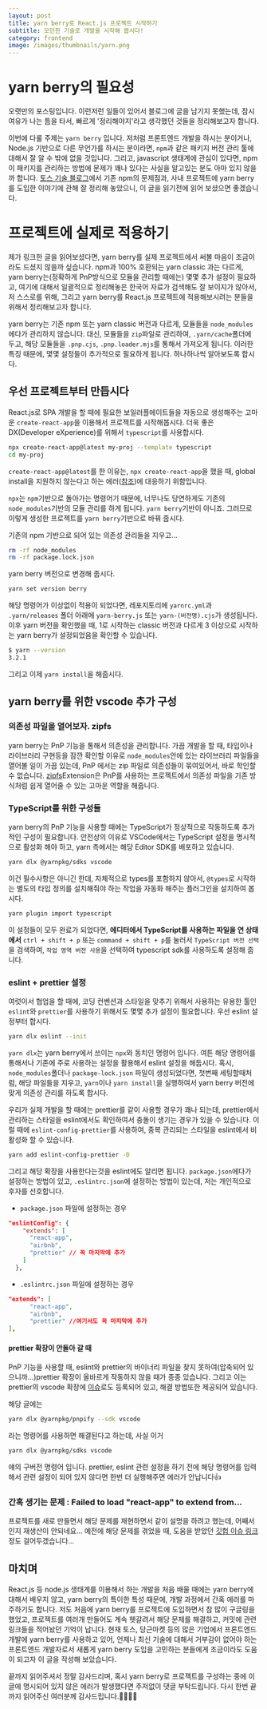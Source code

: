 ```yaml
---
layout: post
title: yarn berry로 React.js 프로젝트 시작하기
subtitle: 모던한 기술로 개발을 시작해 봅시다!
category: frontend
image: /images/thumbnails/yarn.png
---
```


# yarn berry의 필요성

오랫만의 포스팅입니다. 이런저런 일들이 있어서 블로그에 글을 남기지 못했는데, 잠시 여유가 나는 틈을 타서, 빠르게 '정리해야지'라고 생각했던 것들을 정리해보고자 합니다.

이번에 다룰 주제는 `yarn berry` 입니다. 저처럼 프론트엔드 개발을 하시는 분이거나, Node.js 기반으로 다른 무언가를 하시는 분이라면, `npm`과 같은 패키지 버전 관리 툴에 대해서 잘 알 수 밖에 없을 것입니다. 그리고, javascript 생태계에 관심이 있다면, npm이 패키지를 관리하는 방법에 문제가 꽤나 있다는 사실을 알고있는 분도 아마 있지 않을까 합니다. [토스 기술 블로그](https://toss.tech/article/node-modules-and-yarn-berry)에서 기존 npm의 문제점과, 사내 프로젝트에 yarn berry를 도입한 이야기에 관해 잘 정리해 놓았으니, 이 글을 읽기전에 읽어 보셨으면 좋겠습니다.

# 프로젝트에 실제로 적용하기

제가 링크한 글을 읽어보셨다면, yarn berry를 실제 프로젝트에서 써볼 마음이 조금이라도 드셨지 않을까 싶습니다. npm과 100% 호환되는 yarn classic 과는 다르게, yarn berry는(정확하게 PnP방식으로 모듈을 관리할 때에는) 몇몇 추가 설정이 필요하고, 여기에 대해서 일괄적으로 정리해놓은 한국어 자료가 검색해도 잘 보이지가 않아서, 저 스스로를 위해, 그리고 yarn berry를 React.js 프로젝트에 적용해보시려는 분들을 위해서 정리해보고자 합니다.

yarn berry는 기존 npm 또는 yarn classic 버전과 다르게, 모듈들을 `node_modules`에다가 관리하지 않습니다. 대신, 모듈들을 `zip`파일로 관리하여, `.yarn/cache`폴더에 두고, 해당 모듈들을 `.pnp.cjs`, `.pnp.loader.mjs`를 통해서 가져오게 됩니다. 이러한 특징 때문에, 몇몇 설정들이 추가적으로 필요하게 됩니다. 하나하나씩 알아보도록 합시다.

## 우선 프로젝트부터 만듭시다

React.js로 SPA 개발을 할 때에 필요한 보일러플에이트들을 자동으로 생성해주는 고마운 `create-react-app`을 이용해서 프로젝트를 시작해봅시다. 더욱 좋은 DX(Developer eXperience)를 위해서 `typescript`를 사용합시다.

```bash
npx create-react-app@latest my-proj --template typescript 
cd my-proj
```

`create-react-app@latest`를 한 이유는, `npx create-react-app`을 했을 때, global install을 지원하지 않는다고 하는 에러([참조](https://exerror.com/solved-we-no-longer-support-global-installation-of-create-react-app/))에 대응하기 위함입니다.

`npx`는 `npm`기반으로 돌아가는 명령어기 때문에, 너무나도 당연하게도 기존의 `node_modules`기반의 모듈 관리를 하게 됩니다. `yarn berry`기반이 아니죠. 그러므로 이렇게 생성한 프로젝트를 `yarn berry`기반으로 바꿔 줍시다.

기존의 npm 기반으로 되어 있는 의존성 관리들을 지우고...

```bash
rm -rf node_modules
rm -rf package.lock.json
```

yarn berry 버전으로 변경해 줍시다.

```bash
yarn set version berry
```

해당 명령어가 이상없이 적용이 되었다면, 레포지토리에 `yarnrc.yml`과 `.yarn/releases` 폴더 아래에 `yarn-berry.js` 또는 `yarn-(버전명).cjs`가 생성됩니다. 이후 yarn 버전을 확인했을 때, 1로 시작하는 classic 버전과 다르게 3 이상으로 시작하는 yarn berry가 설정되었음을 확인할 수 있습니다.

```bash
$ yarn --version
3.2.1
```

그리고 이제 `yarn install`을 해줍시다.

## yarn berry를 위한 vscode 추가 구성

### 의존성 파일을 열어보자. zipfs

yarn berry는 PnP 기능을 통해서 의존성을 관리합니다. 가끔 개발을 할 때, 타입이나 라이브러리 구현등을 잠깐 확인할 이유로 `node_modules`안에 있는 라이브러리 파일들을 열어볼 일이 가끔 있는데, PnP 에서는 zip 파일로 의존성들이 묶여있어서, 바로 학인할 수 없습니다. [zipfs](https://marketplace.visualstudio.com/items?itemName=arcanis.vscode-zipfs)Extension은 PnP를 사용하는 프로젝트에서 의존성 파일을 기존 방식처럼 쉽게 열어줄 수 있는 고마운 역할을 해줍니다.

### TypeScript를 위한 구성들

yarn berry의 PnP 기능을 사용할 때에는 TypeScript가 정상적으로 작동하도록 추가적인 구성이 필요합니다. 안전상의 이유로 VSCode에서는 TypeScript 설정을 명시적으로 활성화 해야 하고, yarn 측에서는 해당 Editor SDK를 배포하고 있습니다.

```bash
yarn dlx @yarnpkg/sdks vscode
```

이건 필수사항은 아니긴 한데, 자체적으로 types를 포함하지 않아서, `@types`로 시작하는 별도의 타입 정의를 설치해줘야 하는 작업을 자동화 해주는 플러그인을 설치하여 봅시다.

```bash
yarn plugin import typescript
```

이 설정들이 모두 완료가 되었다면, **에디터에서 TypeScript를 사용하는 파일을 연 상태에서** `ctrl + shift + p` 또는 `command + shift + p`를 눌러서 `TypeScript 버전 선택`을 검색하여, `작업 영역 버전 사용`을 선택하여 typescript sdk를 사용하도록 설정해 줍니다.

### eslint + prettier 설정

여럿이서 협업을 할 때에, 코딩 컨벤션과 스타일을 맞추기 위해서 사용하는 유용한 툴인 `eslint`와 `prettier`를 사용하기 위해서도 몇몇 추가 설정이 필요합니다. 우선 eslint 설정부터 합시다.

```bash
yarn dlx eslint --init
```

`yarn dlx`는 yarn berry에서 쓰이는 `npx`와 동치인 명령어 입니다. 여튼 해당 명령어를 통해서나 기존에 주로 사용하는 설정을 활용해서 eslint 설정을 해둡시다. 혹시, `node_modules`폴더나 `package-lock.json` 파일이 생성되었다면, 첫번째 세팅할때처럼, 해당 파일들을 지우고, `yarn`이나 `yarn install`을 실행하여서 yarn berry 버전에 맞게 의존성 관리를 하도록 합시다.

우리가 실제 개발을 할 때에는 prettier를 같이 사용할 경우가 꽤나 되는데, prettier에서 관리하는 스타일을 eslint에서도 확인하여서 충돌이 생기는 경우가 있을 수 있습니다. 이럴 때에 `eslint-config-prettier`를 사용하여, 중복 관리되는 스타일을 eslint에서 비활성화 할 수 있습니다.

```bash
yarn add eslint-config-prettier -D
```

그리고 해당 확장을 사용한다는것을 eslint에도 알리면 됩니다. `package.json`에다가 설정하는 방법이 있고, `.eslintrc.json`에 설정하는 방법이 있는데, 저는 개인적으로 후자를 선호합니다.

- `package.json` 파일에 설정하는 경우

```json
"eslintConfig": {
    "extends": [
      "react-app",
      "airbnb",
      "prettier" // 꼭 마지막에 추가
    ]
  },
```

- `.eslintrc.json` 파일에 설정하는 경우

```json
"extends": [
      "react-app",
      "airbnb",
      "prettier" //여기서도 꼭 마지막에 추가
],
```

#### prettier 확장이 안돌아 갈 때

PnP 기능을 사용할 때, eslint와 prettier의 바이너리 파일을 찾지 못하여(압축되어 있으니까...)prettier 확장이 올바르게 작동하지 않을 때가 종종 있습니다. 그리고 이는 prettier의 vscode 확장에 [이슈](https://github.com/prettier/prettier-vscode/issues/1502)로도 등록되어 있고, 해결 방법또한 제공되어 있습니다.

해당 글에는

```bash
yarn dlx @yarnpkg/pnpify --sdk vscode
```

라는 명령어를 사용하면 해결된다고 하는데, 사실 이거

```bash
yarn dlx @yarnpkg/sdks vscode
```

얘의 구버전 명령어 입니다. prettier, eslint 관련 설정을 하기 전에 해당 명령어를 입력해서 관련 설정이 되어 있지 않다면 한번 더 실행해주면 에러가 안납니다👍

### 간혹 생기는 문제 : Failed to load "react-app" to extend from...

프로젝트를 새로 만들면서 해당 문제를 재현하면서 같이 설명을 하려고 했는데, 어째서인지 재생산이 안되네요... 예전에 해당 문제를 겪었을 때, 도움을 받았던 [깃헙 이슈 링크](https://github.com/facebook/create-react-app/issues/10463) 정도 걸어두겠습니다...

## 마치며

React.js 등 node.js 생태계를 이용해서 하는 개발을 처음 배울 때에는 yarn berry에 대해서 배우지 않고, yarn berry의 특이한 특성 때문에, 개발 과정에서 간혹 에러를 마주하기도 합니다. 저도 처음에 yarn berry를 프로젝트에 도입하면서 참 많이 구글링을 했었고, 프로젝트를 여러개 만들어도 계속 헷갈려서 해당 문제를 해결하고, 커밋에 관련 링크들을 적어놨던 기억이 납니다. 현재 토스, 당근마켓 등의 많은 기업에서 프론트엔드 개발에 yarn berry를 사용하고 있어, 언제나 최신 기술에 대해서 거부감이 없어야 하는 프론트엔드 개발자로서 새롭게 yarn berry 도입을 고민하는 분들에게 조금이라도 도움이 되고자 이 글을 작성해 보았습니다.

끝까지 읽어주셔서 정말 감사드리며, 혹시 yarn berry로 프로젝트를 구성하는 중에 이 글에 명시되어 있지 않은 에러가 발생했다면 주저없이 댓글 부탁드립니다. 다시 한번 끝까지 읽어주신 여러분께 감사드립니다.🙇‍♂️🙇‍♂️
